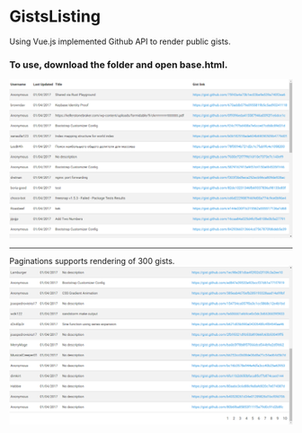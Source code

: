 # GistsListing
Using Vue.js implemented Github API to render public gists.
### To use, download the folder and open base.html.
![Main](https://github.com/mahimg/GistsListing/blob/master/screenshots/1.png)
___
Paginations supports rendering of 300 gists.
![Main](https://github.com/mahimg/GistsListing/blob/master/screenshots/2.png)
